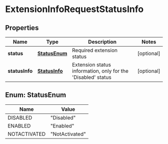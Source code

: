 
# ExtensionInfoRequestStatusInfo

## Properties
Name | Type | Description | Notes
------------ | ------------- | ------------- | -------------
**status** | [**StatusEnum**](#StatusEnum) | Required extension status |  [optional]
**statusInfo** | [**StatusInfo**](StatusInfo.md) | Extension status information, only for the &#39;Disabled&#39; status |  [optional]


<a name="StatusEnum"></a>
## Enum: StatusEnum
Name | Value
---- | -----
DISABLED | &quot;Disabled&quot;
ENABLED | &quot;Enabled&quot;
NOTACTIVATED | &quot;NotActivated&quot;



